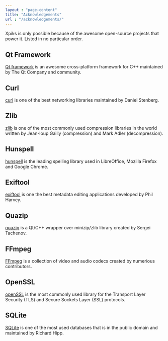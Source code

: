 ```yaml
---
layout : "page-content"
title: "Acknowledgements"
url : "/acknowledgements/"
---
```


Xpiks is only possible because of the awesome open-source projects that power it. Listed in no particular order.

## Qt Framework

[Qt framework](https://www.qt.io/) is an awesome cross-platform framework for C++ maintained by The Qt Company and community.

## Curl

[curl](https://curl.haxx.se/) is one of the best networking libraries maintained by Daniel Stenberg.

## Zlib

[zlib](https://zlib.net/) is one of the most commonly used compression libraries in the world written by Jean-loup Gailly (compression) and Mark Adler (decompression).

## Hunspell

[hunspell](https://github.com/hunspell/hunspell) is the leading spelling library used in LibreOffice, Mozilla Firefox and Google Chrome.

## Exiftool

[exiftool](https://exiftool.org/) is one the best metadata editing applications developed by Phil Harvey.

## Quazip

[quazip](https://github.com/stachenov/quazip) is a Qt/C++ wrapper over minizip/zlib library created by Sergei Tachenov.

## FFmpeg

[FFmpeg](https://www.ffmpeg.org) is a collection of video and audio codecs created by numerious contributors.

## OpenSSL

[openSSL](https://www.openssl.org/) is the most commonly used library for the Transport Layer Security (TLS) and Secure Sockets Layer (SSL) protocols.

## SQLite

[SQLite](https://www.sqlite.org/) is one of the most used databases that is in the public domain and maintained by Richard Hipp.
